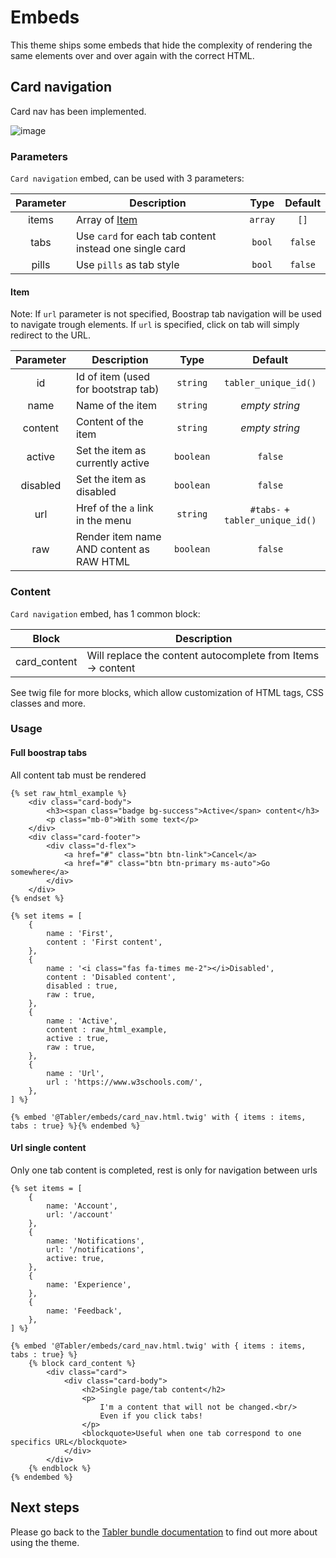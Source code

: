 # Embeds

This theme ships some embeds that hide the complexity of rendering the same elements over and over again with the correct HTML.

## Card navigation

Card nav has been implemented.

![image](https://user-images.githubusercontent.com/25293190/209343709-59998ee6-2358-4fc5-b256-727b68af3054.png)

### Parameters
`Card navigation` embed, can be used with 3 parameters:

| Parameter | Description                                             |  Type   | Default |
|:---------:|---------------------------------------------------------|:-------:|:-------:|
|   items   | Array of [Item](#Item)                                  | `array` |  `[]`   |
|   tabs    | Use `card` for each tab content instead one single card | `bool`  | `false` |
|   pills   | Use `pills` as tab style                                | `bool`  | `false` |

#### Item

Note: If `url` parameter is not specified, Boostrap tab navigation will be used to navigate trough elements.
If `url` is specified, click on tab will simply redirect to the URL.

| Parameter | Description                              |   Type    |             Default             |
|:---------:|------------------------------------------|:---------:|:-------------------------------:|
|    id     | Id of item (used for bootstrap tab)      | `string`  |      `tabler_unique_id()`       |
|   name    | Name of the item                         | `string`  |         _empty string_          |
|  content  | Content of the item                      | `string`  |         _empty string_          |
|  active   | Set the item as currently active         | `boolean` |             `false`             |
| disabled  | Set the item as disabled                 | `boolean` |             `false`             |
|    url    | Href of the `a` link in the menu         | `string`  | `#tabs-` + `tabler_unique_id()` |
|    raw    | Render item name AND content as RAW HTML | `boolean` |             `false`             |

### Content
`Card navigation` embed, has 1 common block:

|    Block     | Description                                                 |
|:------------:|-------------------------------------------------------------|
| card_content | Will replace the content autocomplete from Items -> content |

See twig file for more blocks, which allow customization of HTML tags, CSS classes and more.

### Usage
#### Full boostrap tabs
All content tab must be rendered

```twig
{% set raw_html_example %}
    <div class="card-body">
        <h3><span class="badge bg-success">Active</span> content</h3>
        <p class="mb-0">With some text</p>
    </div>
    <div class="card-footer">
        <div class="d-flex">
            <a href="#" class="btn btn-link">Cancel</a>
            <a href="#" class="btn btn-primary ms-auto">Go somewhere</a>
        </div>
    </div>
{% endset %}

{% set items = [
    {
        name : 'First',
        content : 'First content',
    },
    {
        name : '<i class="fas fa-times me-2"></i>Disabled',
        content : 'Disabled content',
        disabled : true,
        raw : true,
    },
    {
        name : 'Active',
        content : raw_html_example,
        active : true,
        raw : true,
    },
    {
        name : 'Url',
        url : 'https://www.w3schools.com/',
    },
] %}

{% embed '@Tabler/embeds/card_nav.html.twig' with { items : items, tabs : true} %}{% endembed %}
```


#### Url single content

Only one tab content is completed, rest is only for navigation between urls

```twig
{% set items = [
    {
        name: 'Account',
        url: '/account'
    },
    {
        name: 'Notifications',
        url: '/notifications',
        active: true,
    },
    {
        name: 'Experience',
    },
    {
        name: 'Feedback',
    },
] %}

{% embed '@Tabler/embeds/card_nav.html.twig' with { items : items, tabs : true} %}
    {% block card_content %}
        <div class="card">
            <div class="card-body">
                <h2>Single page/tab content</h2>
                <p>
                    I'm a content that will not be changed.<br/>
                    Even if you click tabs!
                </p>
                <blockquote>Useful when one tab correspond to one specifics URL</blockquote>
            </div>
        </div>
    {% endblock %}
{% endembed %}
```


## Next steps

Please go back to the [Tabler bundle documentation](index.md) to find out more about using the theme.
